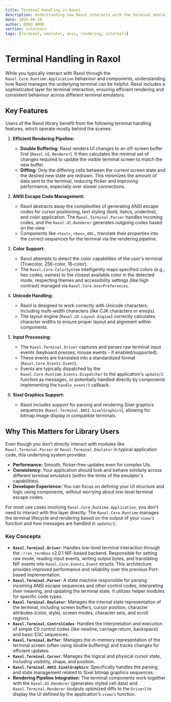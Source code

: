 ```yaml
---
title: Terminal Handling in Raxol
description: Understanding how Raxol interacts with the terminal emulator
date: 2025-06-18
author: DROO AMOR
section: internals
tags: [terminal, emulator, ansi, rendering, internals]
---
```


# Terminal Handling in Raxol

While you typically interact with Raxol through the `Raxol.Core.Runtime.Application` behaviour and components, understanding how Raxol manages the underlying terminal can be helpful. Raxol includes a sophisticated layer for terminal interaction, ensuring efficient rendering and consistent behaviour across different terminal emulators.

## Key Features

Users of the Raxol library benefit from the following terminal handling features, which operate mostly behind the scenes:

1. **Efficient Rendering Pipeline:**

   - **Double Buffering:** Raxol renders UI changes to an off-screen buffer first (`Raxol.UI.Renderer`). It then calculates the minimal set of changes required to update the visible terminal screen to match the new buffer.
   - **Diffing:** Only the differing cells between the current screen state and the desired new state are redrawn. This minimizes the amount of data sent to the terminal, reducing flicker and improving performance, especially over slower connections.

2. **ANSI Escape Code Management:**

   - Raxol abstracts away the complexities of generating ANSI escape codes for cursor positioning, text styling (bold, italics, underline), and color application. The `Raxol.Terminal.Parser` handles incoming codes, and the `Raxol.UI.Renderer` generates outgoing codes based on the view.
   - Components like `<text>`, `<box>`, etc., translate their properties into the correct sequences for the terminal via the rendering pipeline.

3. **Color Support:**

   - Raxol attempts to detect the color capabilities of the user's terminal (Truecolor, 256-color, 16-color).
   - The `Raxol.Core.ColorSystem` intelligently maps specified colors (e.g., hex codes, names) to the closest available color in the detected mode, respecting themes and accessibility settings (like high contrast) managed via `Raxol.Core.UserPreferences`.

4. **Unicode Handling:**

   - Raxol is designed to work correctly with Unicode characters, including multi-width characters (like CJK characters or emojis).
   - The layout engine (`Raxol.UI.Layout.Engine`) correctly calculates character widths to ensure proper layout and alignment within components.

5. **Input Processing:**

   - The `Raxol.Terminal.Driver` captures and parses raw terminal input events (keyboard presses, mouse events - if enabled/supported).
   - These events are translated into a standardized format (`Raxol.Core.Events.Event`).
   - Events are typically dispatched by the `Raxol.Core.Runtime.Events.Dispatcher` to the application's `update/2` function as messages, or potentially handled directly by components implementing the `handle_event/3` callback.

6. **Sixel Graphics Support:**
   - Raxol includes support for parsing and rendering Sixel graphics sequences (`Raxol.Terminal.ANSI.SixelGraphics`), allowing for bitmap image display in compatible terminals.

## Why This Matters for Library Users

Even though you don't directly interact with modules like `Raxol.Terminal.Parser` or `Raxol.Terminal.Emulator` in typical application code, this underlying system provides:

- **Performance:** Smooth, flicker-free updates even for complex UIs.
- **Consistency:** Your application should look and behave similarly across different terminal emulators (within the limits of the emulator's capabilities).
- **Developer Experience:** You can focus on defining your UI structure and logic using components, without worrying about low-level terminal escape codes.

For most use cases involving `Raxol.Core.Runtime.Application`, you don't need to interact with this layer directly. The `Raxol.Core.Runtime` manages the terminal lifecycle and rendering based on the output of your `view/1` function and how messages are handled in `update/2`.

### Key Concepts

- **`Raxol.Terminal.Driver`**: Handles low-level terminal interaction through the `:rrex_termbox` v2.0.1 NIF-based backend. Responsible for setting raw mode, reading input events, writing output bytes, and translating NIF events into `Raxol.Core.Events.Event` structs. This architecture provides improved performance and reliability over the previous Port-based implementation.
- **`Raxol.Terminal.Parser`**: A state machine responsible for parsing incoming ANSI escape sequences and other control codes, interpreting their meaning, and updating the terminal state. It utilizes helper modules for specific code types.
- **`Raxol.Terminal.Emulator`**: Manages the internal state representation of the terminal, including screen buffers, cursor position, character attributes (color, style), screen modes, character sets, and scroll regions.
- **`Raxol.Terminal.ControlCodes`**: Handles the interpretation and execution of simple C0 control codes (like newline, carriage return, backspace) and basic ESC sequences.
- **`Raxol.Terminal.Buffer`**: Manages the in-memory representation of the terminal screen (often using double buffering) and tracks changes for efficient updates.
- **`Raxol.Terminal.Cursor`**: Manages the logical and physical cursor state, including visibility, shape, and position.
- **`Raxol.Terminal.ANSI.SixelGraphics`**: Specifically handles the parsing and state management related to Sixel bitmap graphics sequences.
- **Rendering Pipeline Integration**: The terminal components work together with the `Raxol.UI.Renderer` (generates styled cell data) and `Raxol.Terminal.Renderer` (outputs optimized diffs to the `Driver`) to display the UI defined by the application's `view/1` function.
